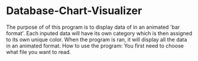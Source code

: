 # Database-Chart-Visualizer
The purpose of of this program is to display data of in an animated 'bar format'. Each inputed data will have its own category which is then assigned to its own unique color. When the program is ran, it will display all the data in an animated format.
How to use the program: You first need to choose what file you want to read.
